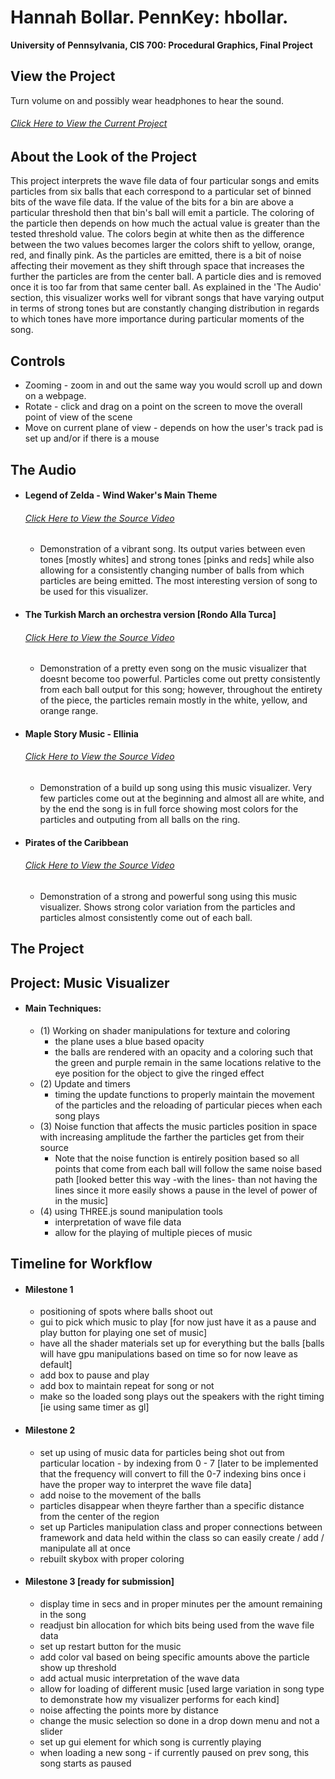 Hannah Bollar. PennKey: hbollar.
======================

**University of Pennsylvania, CIS 700: Procedural Graphics, Final Project**

## View the Project

Turn volume on and possibly wear headphones to hear the sound.

###### [Click Here to View the Current Project](https://hanbollar.github.io/Final-Project/)

## About the Look of the Project

This project interprets the wave file data of four particular songs and emits particles from six balls that each correspond to a particular set of binned bits of the wave file data. If the value of the bits for a bin are above a particular threshold then that bin's ball will emit a particle. The coloring of the particle then depends on how much the actual value is greater than the tested threshold value. The colors begin at white then as the difference between the two values becomes larger the colors shift to yellow, orange, red, and finally pink. As the particles are emitted, there is a bit of noise affecting their movement as they shift through space that increases the further the particles are from the center ball. A particle dies and is removed once it is too far from that same center ball. As explained in the 'The Audio' section, this visualizer works well for vibrant songs that have varying output in terms of strong tones but are constantly changing distribution in regards to which tones have more importance during particular moments of the song.

## Controls

* Zooming - zoom in and out the same way you would scroll up and down on a webpage.
* Rotate - click and drag on a point on the screen to move the overall point of view of the scene
* Move on current plane of view - depends on how the user's track pad is set up and/or if there is a mouse

## The Audio

- #### Legend of Zelda - Wind Waker's Main Theme
  ###### [Click Here to View the Source Video](https://www.youtube.com/watch?v=gEoU70DXr90)
  * Demonstration of a vibrant song. Its output varies between even tones [mostly whites] and strong tones [pinks and reds] while also allowing for a consistently changing number of balls from which particles are being emitted. The most interesting version of song to be used for this visualizer.

- #### The Turkish March an orchestra version [Rondo Alla Turca]
  ###### [Click Here to View the Source Video](https://www.youtube.com/watch?v=se_Swf7-68M)
  * Demonstration of a pretty even song on the music visualizer that doesnt become too powerful. Particles come out pretty consistently from each ball output for this song; however, throughout the entirety of the piece, the particles remain mostly in the white, yellow, and orange range.

- #### Maple Story Music - Ellinia
  ###### [Click Here to View the Source Video](https://www.youtube.com/watch?v=_M-ytoRguS8)
  * Demonstration of a build up song using this music visualizer. Very few particles come out at the beginning and almost all are white, and by the end the song is in full force showing most colors for the particles and outputing from all balls on the ring.

- #### Pirates of the Caribbean 
  ###### [Click Here to View the Source Video](https://www.youtube.com/watch?v=27mB8verLK8)
  * Demonstration of a strong and powerful song using this music visualizer. Shows strong color variation from the particles and particles almost consistently come out of each ball.

## The Project

Project: Music Visualizer
------------
- #### Main Techniques:
  * (1) Working on shader manipulations for texture and coloring
      *  the plane uses a blue based opacity
      *  the balls are rendered with an opacity and a coloring such that the green and purple remain in the same locations relative to the eye position for the object to give the ringed effect
  * (2) Update and timers
      * timing the update functions to properly maintain the movement of the particles and the reloading of particular pieces when each song plays
  * (3) Noise function that affects the music particles position in space with increasing amplitude the farther the particles get from their source
      * Note that the noise function is entirely position based so all points that come from each ball will follow the same noise based path [looked better this way -with the lines- than not having the lines since it more easily shows a pause in the level of power of in the music]
  * (4) using THREE.js sound manipulation tools
      * interpretation of wave file data
      * allow for the playing of multiple pieces of music

Timeline for Workflow
------------
- #### Milestone 1
  * positioning of spots where balls shoot out
  * gui to pick which music to play [for now just have it as a pause and play button for playing one set of music]
  * have all the shader materials set up for everything but the balls [balls will have gpu manipulations based on time so for now leave as default]
  * add box to pause and play
  * add box to maintain repeat for song or not
  * make so the loaded song plays out the speakers with the right timing [ie using same timer as gl]

- #### Milestone 2
  * set up using of music data for particles being shot out from particular location - by indexing from 0 - 7 [later to be implemented that the frequency will convert to fill the 0-7 indexing bins once i have the proper way to interpret the wave file data]
  * add noise to the movement of the balls
  * particles disappear when theyre farther than a specific distance from the center of the region
  * set up Particles manipulation class and proper connections between framework and data held within the class so can easily create / add / manipulate all at once
  * rebuilt skybox with proper coloring

- #### Milestone 3 [ready for submission]
	* display time in secs and in proper minutes per the amount remaining in the song
  * readjust bin allocation for which bits being used from the wave file data
  * set up restart button for the music
  * add color val based on being specific amounts above the particle show up threshold
  * add actual music interpretation of the wave data
  * allow for loading of different music [used large variation in song type to demonstrate how my visualizer performs for each kind]
  * noise affecting the points more by distance
  * change the music selection so done in a drop down menu and not a slider
  * set up gui element for which song is currently playing
  * when loading a new song - if currently paused on prev song, this song starts as paused
